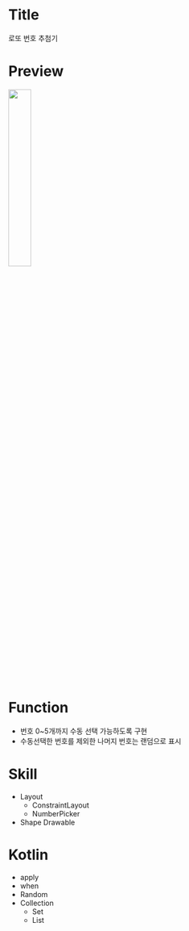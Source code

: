 # Title
로또 번호 추첨기

# Preview
<img src="https://user-images.githubusercontent.com/74343321/129866976-fb08a492-9b27-48af-92cb-acbf092f07e8.png" width="30%"/>

# Function
 * 번호 0~5개까지 수동 선택 가능하도록 구현
 * 수동선택한 번호를 제외한 나머지 번호는 랜덤으로 표시

# Skill
 * Layout
    * ConstraintLayout
    * NumberPicker
 * Shape Drawable

# Kotlin
 * apply
 * when
 * Random
 * Collection
    * Set
    * List
